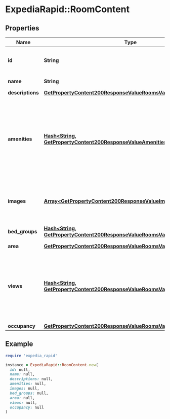 # ExpediaRapid::RoomContent

## Properties

| Name | Type | Description | Notes |
| ---- | ---- | ----------- | ----- |
| **id** | **String** | Unique identifier for a room type. | [optional] |
| **name** | **String** | Room type name. | [optional] |
| **descriptions** | [**GetPropertyContent200ResponseValueRoomsValueDescriptions**](GetPropertyContent200ResponseValueRoomsValueDescriptions.md) |  | [optional] |
| **amenities** | [**Hash&lt;String, GetPropertyContent200ResponseValueAmenitiesValue&gt;**](GetPropertyContent200ResponseValueAmenitiesValue.md) | Lists all of the amenities available in the room. See our [amenities reference](https://developers.expediagroup.com/docs/rapid/lodging/content/content-reference-lists) for current known amenity ID and name values. | [optional] |
| **images** | [**Array&lt;GetPropertyContent200ResponseValueImagesInner&gt;**](GetPropertyContent200ResponseValueImagesInner.md) | The room&#39;s images. Contains all room images available. | [optional] |
| **bed_groups** | [**Hash&lt;String, GetPropertyContent200ResponseValueRoomsValueBedGroupsValue&gt;**](GetPropertyContent200ResponseValueRoomsValueBedGroupsValue.md) | A map of the room&#39;s bed groups. | [optional] |
| **area** | [**GetPropertyContent200ResponseValueRoomsValueArea**](GetPropertyContent200ResponseValueRoomsValueArea.md) |  | [optional] |
| **views** | [**Hash&lt;String, GetPropertyContent200ResponseValueRoomsValueViewsValue&gt;**](GetPropertyContent200ResponseValueRoomsValueViewsValue.md) | A map of the room views. See our [view reference](https://developers.expediagroup.com/docs/rapid/lodging/content/content-reference-lists) for current known room view ID and name values. | [optional] |
| **occupancy** | [**GetPropertyContent200ResponseValueRoomsValueOccupancy**](GetPropertyContent200ResponseValueRoomsValueOccupancy.md) |  | [optional] |

## Example

```ruby
require 'expedia_rapid'

instance = ExpediaRapid::RoomContent.new(
  id: null,
  name: null,
  descriptions: null,
  amenities: null,
  images: null,
  bed_groups: null,
  area: null,
  views: null,
  occupancy: null
)
```

